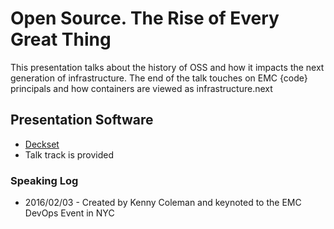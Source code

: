 # Open Source. The Rise of Every Great Thing

This presentation talks about the history of OSS and how it impacts the next generation of infrastructure. The end of the talk touches on EMC {code} principals and how containers are viewed as infrastructure.next

## Presentation Software

- [Deckset](http://www.decksetapp.com/)
- Talk track is provided

### Speaking Log
- 2016/02/03 - Created by Kenny Coleman and keynoted to the EMC DevOps Event in NYC

